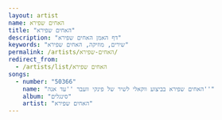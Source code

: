 ```yaml
---
layout: artist
name: האחים שפירא
title: "האחים שפירא"
description: "דף האמן האחים שפירא"
keywords: "שירים, מוזיקה, האחים שפירא"
permalink: /artists/האחים-שפירא/
redirect_from:
  - /artists/list/האחים שפירא
songs:
  - number: "50366"
    name: "האחים שפירא בביצוע ווקאלי לשיר של פינקי וועבר ''עד אנה''"
    album: "סינגלים"
    artist: "האחים שפירא"
---
```

